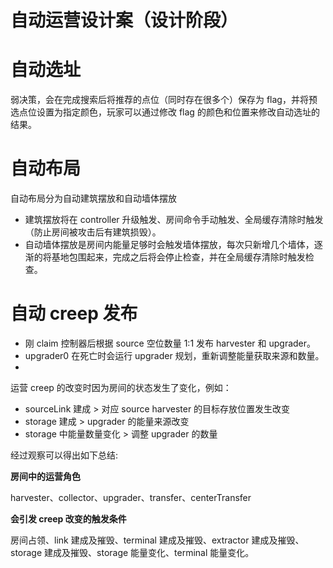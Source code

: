 # 自动运营设计案（设计阶段）

# 自动选址

弱决策，会在完成搜索后将推荐的点位（同时存在很多个）保存为 flag，并将预选点位设置为指定颜色，玩家可以通过修改 flag 的颜色和位置来修改自动选址的结果。

# 自动布局

自动布局分为自动建筑摆放和自动墙体摆放

- 建筑摆放将在 controller 升级触发、房间命令手动触发、全局缓存清除时触发（防止房间被攻击后有建筑损毁）。
- 自动墙体摆放是房间内能量足够时会触发墙体摆放，每次只新增几个墙体，逐渐的将基地包围起来，完成之后将会停止检查，并在全局缓存清除时触发检查。

# 自动 creep 发布

- 刚 claim 控制器后根据 source 空位数量 1:1 发布 harvester 和 upgrader。
- upgrader0 在死亡时会运行 upgrader 规划，重新调整能量获取来源和数量。
- 

运营 creep 的改变时因为房间的状态发生了变化，例如：

- sourceLink 建成 > 对应 source harvester 的目标存放位置发生改变
- storage 建成 > upgrader 的能量来源改变
- storage 中能量数量变化 > 调整 upgrader 的数量

经过观察可以得出如下总结:

**房间中的运营角色**

harvester、collector、upgrader、transfer、centerTransfer

**会引发 creep 改变的触发条件**

房间占领、link 建成及摧毁、terminal 建成及摧毁、extractor 建成及摧毁、storage 建成及摧毁、storage 能量变化、terminal 能量变化。